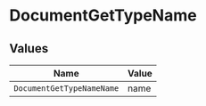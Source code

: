 # DocumentGetTypeName


## Values

| Name                      | Value                     |
| ------------------------- | ------------------------- |
| `DocumentGetTypeNameName` | name                      |